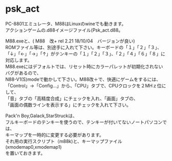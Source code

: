 # psk_act

PC-8801エミュレータ、M88はLinuxのwineでも動きます。  
アクションゲームの.d88イメージファイル(Psk_act.d88。  

M88.exeと、( M88　改+ rel 2.21 18/10/04　バージョンが良い)  
ROMファイル等は、別途手に入れて下さい。キーボードの「１」「２」「３」、  
「↓」「←」「→」「↑」がテンキーの「１」「２」「３」、「２」「４」「６」「８」に対応します。  
M88.exeにはデフォルトでは、リセット時にカラーパレットが初期化されないバグがあるので、  
N88-V1(S)modeで動かして下さい。M88改＋で、快適にゲームをするには、  
「Control」→「Config...」から、「CPU」タブで、CPUクロックを２MHｚ位にして、  
「音」タブの「高精度合成」にチェックを入れ、「画面」タブの、  
「画面の偶数ラインを表示する」にチェックを入れて下さい。  

Pack'n Boy,Galack,StarStruckは、  
フルキーボードのテンキーを使うので、テンキーが付いてないノートパソコンでは、  
キーマップを一時的に変更する必要があります。  
それ用の実行スクリプト（m88k)と、キーマップファイル(xmodemap0,xmodemap1)  
を置いておきます。

